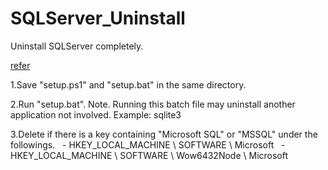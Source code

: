 # SQLServer_Uninstall
Uninstall SQLServer completely.


[refer](http://kaz827.blog.fc2.com/blog-entry-22.html)


1.Save "setup.ps1" and "setup.bat" in the same directory.

2.Run "setup.bat".
Note. Running this batch file may uninstall another application not involved.
Example: sqlite3

3.Delete if there is a key containing "Microsoft SQL" or "MSSQL" under the followings.
  - HKEY_LOCAL_MACHINE \ SOFTWARE \ Microsoft
  - HKEY_LOCAL_MACHINE \ SOFTWARE \ Wow6432Node \ Microsoft


